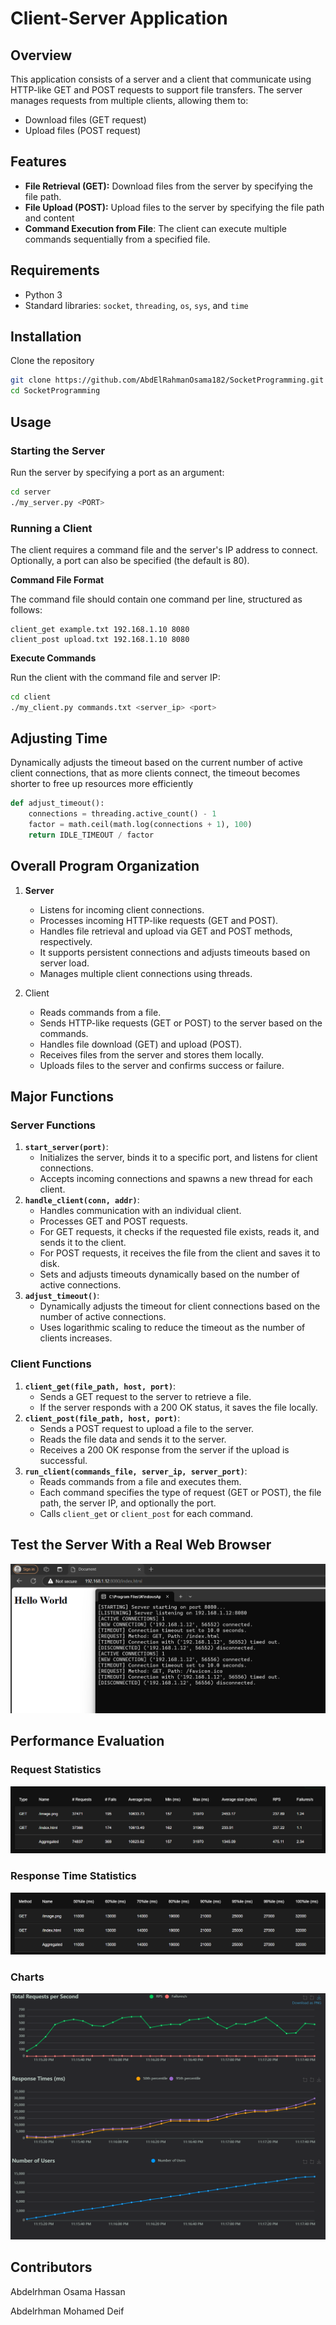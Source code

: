 # Client-Server Application

## Overview

This application consists of a server and a client that communicate using HTTP-like GET and POST requests to support file transfers. The server manages requests from multiple clients, allowing them to:

- Download files (GET request)
- Upload files (POST request)

## Features

- **File Retrieval (GET):** Download files from the server by specifying the file path.
- **File Upload (POST):** Upload files to the server by specifying the file path and content
- **Command Execution from File**: The client can execute multiple commands sequentially from a specified file.

## Requirements

- Python 3
- Standard libraries: `socket`, `threading`, `os`, `sys`, and `time`

## Installation

 Clone the repository

```bash
git clone https://github.com/AbdElRahmanOsama182/SocketProgramming.git
cd SocketProgramming
```

## Usage

### Starting the Server

Run the server by specifying a port as an argument:

```bash
cd server
./my_server.py <PORT>
```

### Running a Client

The client requires a command file and the server's IP address to connect. Optionally, a port can also be specified (the default is 80).

**Command File Format**

The command file should contain one command per line, structured as follows:

```
client_get example.txt 192.168.1.10 8080
client_post upload.txt 192.168.1.10 8080
```

**Execute Commands**

Run the client with the command file and server IP:

```bash
cd client
./my_client.py commands.txt <server_ip> <port>
```

## Adjusting Time

Dynamically adjusts the timeout based on the current number of active client connections, that as more clients connect, the timeout becomes shorter to free up resources more efficiently

```python
def adjust_timeout():
    connections = threading.active_count() - 1
    factor = math.ceil(math.log(connections + 1), 100)
    return IDLE_TIMEOUT / factor
```

## Overall Program Organization

1. **Server**
    - Listens for incoming client connections.
    - Processes incoming HTTP-like requests (GET and POST).
    - Handles file retrieval and upload via GET and POST methods, respectively.
    - It supports persistent connections and adjusts timeouts based on server load.
    - Manages multiple client connections using threads.
    
2. Client
    - Reads commands from a file.
    - Sends HTTP-like requests (GET or POST) to the server based on the commands.
    - Handles file download (GET) and upload (POST).
    - Receives files from the server and stores them locally.
    - Uploads files to the server and confirms success or failure.
    

## Major Functions

### Server Functions

1. **`start_server(port)`**:
    - Initializes the server, binds it to a specific port, and listens for client connections.
    - Accepts incoming connections and spawns a new thread for each client.
2. **`handle_client(conn, addr)`**:
    - Handles communication with an individual client.
    - Processes GET and POST requests.
    - For GET requests, it checks if the requested file exists, reads it, and sends it to the client.
    - For POST requests, it receives the file from the client and saves it to disk.
    - Sets and adjusts timeouts dynamically based on the number of active connections.
3. **`adjust_timeout()`**:
    - Dynamically adjusts the timeout for client connections based on the number of active connections.
    - Uses logarithmic scaling to reduce the timeout as the number of clients increases.

### Client Functions

1. **`client_get(file_path, host, port)`**:
    - Sends a GET request to the server to retrieve a file.
    - If the server responds with a 200 OK status, it saves the file locally.
2. **`client_post(file_path, host, port)`**:
    - Sends a POST request to upload a file to the server.
    - Reads the file data and sends it to the server.
    - Receives a 200 OK response from the server if the upload is successful.
3. **`run_client(commands_file, server_ip, server_port)`**:
    - Reads commands from a file and executes them.
    - Each command specifies the type of request (GET or POST), the file path, the server IP, and optionally the port.
    - Calls `client_get` or `client_post` for each command.

## Test the Server With a Real Web Browser

![browser_test.png](assets/browser_test.png)

## Performance Evaluation

### Request Statistics

![request_Statistics.png](assets/request_statistics.png)

### Response Time Statistics

![response_time.png](assets/response_time.png)

### Charts

![charts.png](assets/charts.png)

## Contributors

Abdelrhman Osama Hassan

Abdelrhman Mohamed Deif
